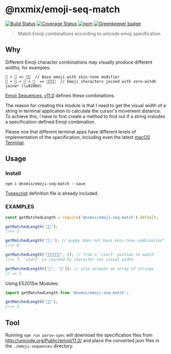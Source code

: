 # @nxmix/emoji-seq-match
[![Build Status](https://travis-ci.org/NXMIX/emoji-seq-match.svg?branch=master)](https://travis-ci.org/NXMIX/emoji-seq-match)
[![Coverage Status](https://coveralls.io/repos/github/NXMIX/emoji-seq-match/badge.svg)](https://coveralls.io/github/NXMIX/emoji-seq-match)
[![npm](https://img.shields.io/npm/v/@nxmix/emoji-seq-match.svg?maxAge=1000)](https://www.npmjs.com/package/@nxmix/emoji-seq-match/) [![Greenkeeper badge](https://badges.greenkeeper.io/NXMIX/emoji-seq-match.svg)](https://greenkeeper.io/)

> Match Emoji combinations according to unicode emoji specification

## Why 

Different Emoji character combinations may visually produce different widths, for examples:

```
👶 + 🏼 => 👶🏼  // Base emoji with skin-tone modifier
👨 + 👩 + 👧 + 👦  => 👨‍👩‍👧‍👦  // Emoji characters joined with zero-witdh joiner (\u0200d)
```

[Emoji Sequences, v11.0](http://unicode.org/emoji/charts/emoji-sequences.html) defines these combinations.

The reason for creating this module is that I need to get the visual width of a string in terminal application to calculate the cursor's movement distance. To achieve this, I have to first create a method to find out if a string insludes a specification-defined Emoji combination.

Please noe that different terminal apps have different levels of implementation of the specification, including even the latest [macOS Terminal](https://en.wikipedia.org/wiki/Terminal_(macOS)).

## Usage

### Install

`npm i @nxmix/emoji-seq-match --save`

[Typescript](https://www.typescriptlang.org) definition file is already included.

### EXAMPLES

```js
const getMatchedLength = require('@nxmix/emoji-seq-match').default;

getMatchedLength('👶🏼');
//=> 2

getMatchedLength('🐶🏼'); // puppy does not have skin tone combination" 
//=> 0

getMatchedLength("👶🏽👩‍👩‍👦‍👦", 2); // from a 'start' postion to match
//=> 7, 'start' is counted by character not visual width

getMatchedLength(['👶', '🏼']); // also accepts an array of strings
// => 2
```

Using ES2015w Modules:

```ts
import getMatchedLength from '@nxmix/emoji-seq-match';

getMatchedLength('👶🏼');
//=> 2
```

## Tool

Running `npm run parse-spec` will download the specification files from 
http://unicode.org/Public/emoji/11.0/ and place the converted json files in the `./emoji-sequences` directory.
